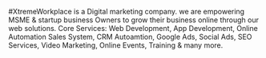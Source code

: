 #XtremeWorkplace is a Digital marketing company. we are empowering MSME & startup business Owners to grow their business online through our web solutions.
Core Services: Web Development, App Development, Online Automation Sales System, CRM Autoamtion, Google Ads, Social Ads, SEO Services, Video Marketing, Online Events, Training & many more. 


